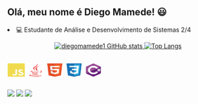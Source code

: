 ## Olá, meu nome é Diego Mamede! 😃
<p>
<li>💻 Estudante de Análise e Desenvolvimento de Sistemas 2/4 </li>
</p>
<div align="center">
  <a href="https://github.com/diegomamede1"> 
  
  ![diegomamede1 GitHub stats](https://github-readme-stats.vercel.app/api?username=diegomamede1&show_icons=true&theme=vision-friendly-dark)
  [![Top Langs](https://github-readme-stats.vercel.app/api/top-langs/?username=diegomamede1&layout=compact&theme=vision-friendly-dark)](https://github.com/diegomamede1/github-readme-stats)
    </div>

<div style="display: inline_block"><br>
  <img align="center" alt="Js" height="31" width="40" src="https://raw.githubusercontent.com/devicons/devicon/master/icons/javascript/javascript-plain.svg">
  <img align="center" alt="Java" height="31" width="40" src="https://raw.githubusercontent.com/devicons/devicon/master/icons/java/java-plain.svg">
  <img align="center" alt="HTML" height="31" width="40" src="https://raw.githubusercontent.com/devicons/devicon/master/icons/html5/html5-original.svg">
  <img align="center" alt="CSS" height="31" width="40" src="https://raw.githubusercontent.com/devicons/devicon/master/icons/css3/css3-original.svg">
  <img align="center" alt="Csharp" height="31" width="40" src="https://raw.githubusercontent.com/devicons/devicon/master/icons/csharp/csharp-original.svg">
  
</div>
  
  ##
 
<div> 
  <a href="https://www.instagram.com/diegomamede_/" target="_blank"><img src="https://img.shields.io/badge/-Instagram-%23E4405F?style=for-the-badge&logo=instagram&logoColor=white" target="_blank"></a>
  <a href = "mailto:diegomamede244@gmail.com"><img src="https://img.shields.io/badge/-Gmail-%23333?style=for-the-badge&logo=gmail&logoColor=white" target="_blank"></a>
  <a href="https://www.linkedin.com/in/diego-mamede-67b925239/" target="_blank"><img src="https://img.shields.io/badge/-LinkedIn-%230077B5?style=for-the-badge&logo=linkedin&logoColor=white" target="_blank"></a> 
 
 
</div>

